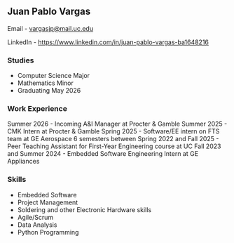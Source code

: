 ## Juan Pablo Vargas
Email - vargasjp@mail.uc.edu

LinkedIn - https://www.linkedin.com/in/juan-pablo-vargas-ba1648216

### Studies
* Computer Science Major
* Mathematics Minor
* Graduating May 2026

### Work Experience

Summer 2026 - Incoming A&I Manager at Procter & Gamble
Summer 2025 - CMK Intern at Procter & Gamble
Spring 2025 - Software/EE intern on FTS team at GE Aerospace
6 semesters between Spring 2022 and Fall 2025 - Peer Teaching Assistant for First-Year Engineering course at UC
Fall 2023 and Summer 2024 - Embedded Software Engineering Intern at GE Appliances

### Skills
* Embedded Software
* Project Management
* Soldering and other Electronic Hardware skills
* Agile/Scrum
* Data Analysis
* Python Programming
